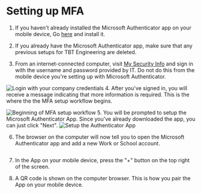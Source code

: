 # Setting up MFA

1. If you haven't already installed the Microsoft Authenticator app on your mobile device, Go [here](https://www.microsoft.com/en-ca/account/authenticator) and install it.

2. If you already have the Microsoft Authenticator app, make sure that any previous setups for TBT Engineering are deleted.

3. From an internet-connected computer, visit [My Security Info](https://aka.ms/mysecurityinfo) and sign in with the username and password provided by IT. Do not do this from the mobile device you're setting up with Microsoft Authenticator.

![Login with your company credentials](https://github.com/stamler/tbte-docs/blob/master/MFA-images/browser-1.png "Login with your company credentials")
4. After you've signed in, you will receive a message indicating that more information is required. This is the where the the MFA setup workflow begins.

![Beginning of MFA setup workflow](https://github.com/stamler/tbte-docs/blob/master/MFA-images/browser-2.png "Beginning of MFA setup workflow")
5. You will be prompted to setup the Microsoft Authenticator App. Since you've already downloaded the app, you can just click "Next".
![Setup the Authenticator App](https://github.com/stamler/tbte-docs/blob/master/MFA-images/browser-3.png "Setup the Authenticator App")

6. The browser on the computer will now tell you to open the Microsoft Authenticator app and add
a new Work or School account.
<image browser-4>

7. In the App on your mobile device, press the "+" button on the top right of the screen.

8. A QR code is shown on the computer browser. This is how you pair the App on your mobile device.
<image browser-4>
